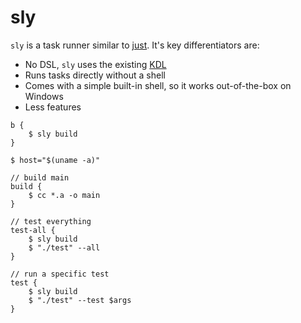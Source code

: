 # sly

`sly` is a task runner similar to [just](https://just.systems). It's key differentiators are:

* No DSL, `sly` uses the existing [KDL](https://kdl.dev)
* Runs tasks directly without a shell
* Comes with a simple built-in shell, so it works out-of-the-box on Windows
* Less features

```kdl
b {
    $ sly build
}

$ host="$(uname -a)"

// build main
build {
    $ cc *.a -o main
}

// test everything
test-all {
    $ sly build
    $ "./test" --all
}

// run a specific test
test {
    $ sly build
    $ "./test" --test $args
}
```

